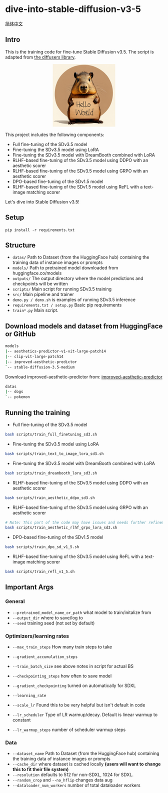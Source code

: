 # dive-into-stable-diffusion-v3-5


[简体中文](./README_zh.md)

## Intro

This is the training code for fine-tune Stable Diffusion v3.5. The script is adapted from [the diffusers library](https://github.com/huggingface/diffusers/).


<p align="center">
    <img src="imgs/A-capybara-holding-a-sign-that-reads-Hello-World.png" width="200px" alt="A capybara holding a sign that reads Hello World"/>
</p>


This project includes the following components:

- Full fine-tuning of the SDv3.5 model
- Fine-tuning the SDv3.5 model using LoRA
- Fine-tuning the SDv3.5 model with DreamBooth combined with LoRA
- RLHF-based fine-tuning of the SDv3.5 model using DDPO with an aesthetic scorer
- RLHF-based fine-tuning of the SDv3.5 model using GRPO with an aesthetic scorer
- DPO-based fine-tuning of the SDv1.5 model
- RLHF-based fine-tuning of the SDv1.5 model using ReFL with a text-image matching scorer

Let's dive into Stable Diffusion v3.5!

## Setup

`pip install -r requirements.txt`

## Structure

- `datas/` Path to Dataset (from the HuggingFace hub) containing the training data of instance images or prompts
- `models/` Path to pretrained model downloaded from huggingface.co/models
- `outputs/` The output directory where the model predictions and checkpoints will be written
- `scripts/` Main script for running SDv3.5 training
- `src/` Main pipeline and trainer
- `demo.py / demo.sh` is examples of running SDv3.5 inference
- `requirements.txt / setup.py` Basic pip requirements
- `train*.py` Main script.


## Download models and dataset from HuggingFace or GitHub
```bash
models
|-- aesthetics-predictor-v1-vit-large-patch14
|-- clip-vit-large-patch14
|-- improved-aesthetic-predictor
`-- stable-diffusion-3.5-medium
```

Download improved-aesthetic-predictor from: [improved-aesthetic-predictor](https://github.com/christophschuhmann/improved-aesthetic-predictor)

```bash
datas
|-- dogs
`-- pokemon
```

## Running the training

- Full fine-tuning of the SDv3.5 model

```bash
bash scripts/train_full_finetuning_sd3.sh
```

- Fine-tuning the SDv3.5 model using LoRA
```bash
bash scripts/train_text_to_image_lora_sd3.sh
```

- Fine-tuning the SDv3.5 model with DreamBooth combined with LoRA
```bash
bash scripts/train_dreambooth_lora_sd3.sh
```

- RLHF-based fine-tuning of the SDv3.5 model using DDPO with an aesthetic scorer
```bash
bash scripts/train_aesthetic_ddpo_sd3.sh
```

- RLHF-based fine-tuning of the SDv3.5 model using GRPO with an aesthetic scorer
```bash
# Note: This part of the code may have issues and needs further refinement.
bash scripts/train_aesthetic_rlhf_grpo_lora_sd3.sh
```

- DPO-based fine-tuning of the SDv1.5 model
```bash
bash scripts/train_dpo_sd_v1_5.sh
```

- RLHF-based fine-tuning of the SDv3.5 model using ReFL with a text-image matching scorer
```bash
bash scripts/train_refl_v1_5.sh
```



## Important Args

### General

- `--pretrained_model_name_or_path` what model to train/initalize from
- `--output_dir` where to save/log to
- `--seed` training seed (not set by default)

### Optimizers/learning rates

- `--max_train_steps` How many train steps to take
- `--gradient_accumulation_steps`
- `--train_batch_size` see above notes in script for actual BS
- `--checkpointing_steps` how often to save model
  
- `--gradient_checkpointing` turned on automatically for SDXL


- `--learning_rate`
- `--scale_lr` Found this to be very helpful but isn't default in code
- `--lr_scheduler` Type of LR warmup/decay. Default is linear warmup to constant
- `--lr_warmup_steps` number of scheduler warmup steps

### Data
- `--dataset_name` Path to Dataset (from the HuggingFace hub) containing the training data of instance images or prompts
- `--cache_dir` where dataset is cached locally **(users will want to change this to fit their file system)**
- `--resolution` defaults to 512 for non-SDXL, 1024 for SDXL.
- `--random_crop` and `--no_hflip` changes data aug
- `--dataloader_num_workers` number of total dataloader workers



